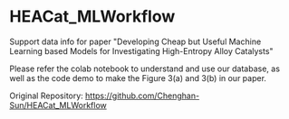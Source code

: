 # HEACat_MLWorkflow
Support data info for paper "Developing Cheap but Useful Machine Learning based Models for Investigating High-Entropy Alloy Catalysts"

Please refer the colab notebook to understand and use our database, as well as the code demo to make the Figure 3(a) and 3(b) in our paper.

Original Repository: https://github.com/Chenghan-Sun/HEACat_MLWorkflow